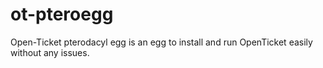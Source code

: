 # ot-pteroegg
Open-Ticket pterodacyl egg is an egg to install and run OpenTicket easily without any issues.
